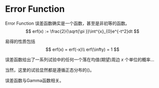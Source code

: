 # Error Function

Error Function 误差函数确实是一个函数，甚至是非初等的函数。
$$
erf(x) := \frac{2}{\sqrt{\pi }}\int^{x}_{0}e^{-t^2}dt
$$

易得的性质包括
$$
erf(x) = erf(-x)\\
erf(\infty) = 1
$$

误差函数给出了一系列试验中的任何一个落在均值(期望)周边 $x$ 个单位的概率...

当然，这里的试验显然都是遵循正态分布的()。

误差函数与Gamma函数相关。